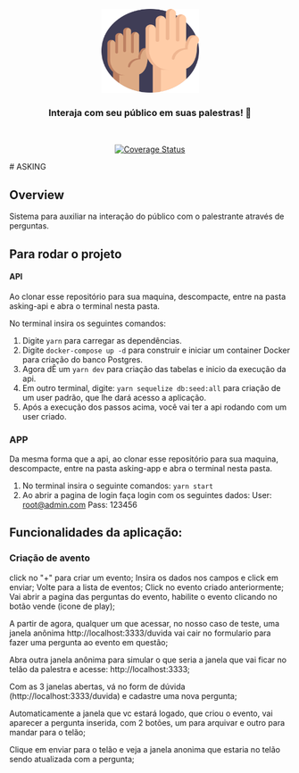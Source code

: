 <p align="center">
  <img src="logo.svg" height="150" width="175" alt="Asking" />
</p>

<h3 align="center">
  Interaja com seu público em suas palestras! 🚀
</h3>

<br>

<div align="center">

[![Coverage Status](https://img.shields.io/coveralls/github/Rocketseat/unform.svg?color=%237159c1)](https://coveralls.io/github/Rocketseat/unform?branch=master)

</div>
# ASKING

## Overview

Sistema para auxiliar na interação do público com o palestrante através de perguntas.

## Para rodar o projeto

#### API
Ao clonar esse repositório para sua maquina, descompacte, entre na pasta asking-api e abra o terminal nesta pasta.

No terminal insira os seguintes comandos:

1. Digite `yarn` para carregar as dependências.
2. Digite `docker-compose up -d` para construir e iniciar um container Docker para criação do banco Postgres. 
3. Agora dÊ um `yarn dev` para criação das tabelas e inicio da execução da api.
4. Em outro terminal, digite: `yarn sequelize db:seed:all` para criação de um user padrão, que lhe dará acesso a aplicação.
5. Após a execução dos passos acima, você vai ter a api rodando com um user criado.

### APP

Da mesma forma que a api, ao clonar esse repositório para sua maquina, descompacte, entre na pasta asking-app e abra o terminal nesta pasta.

1. No terminal insira o seguinte comandos: `yarn start`
2. Ao abrir a pagina de login faça login com os seguintes dados:
User: root@admin.com
Pass: 123456

## Funcionalidades da aplicação:

### Criação de avento
click no "+" para criar um evento;
Insira os dados nos campos e click em enviar;
Volte para a lista de eventos;
Click no evento criado anteriormente;
Vai abrir a pagina das perguntas do evento, habilite o evento clicando no botão vende (icone de play);

A partir de agora, qualquer um que acessar, no nosso caso de teste, uma janela anônima http://localhost:3333/duvida vai cair no formulario para fazer uma pergunta ao evento em questão;

Abra outra janela anônima para simular o que seria a janela que vai ficar no telão da palestra e acesse: http://localhost:3333;

Com as 3 janelas abertas, vá no form de dúvida (http://localhost:3333/duvida) e cadastre uma nova pergunta;

Automaticamente a janela que vc estará logado, que criou o evento, vai aparecer a pergunta inserida, com 2 botões, um para arquivar e outro para mandar para o telão;

Clique em enviar para o telão e veja a janela anonima que estaria no telão sendo atualizada com a pergunta; 
